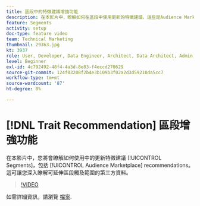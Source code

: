 ```yaml
---
title: 區段中的特徵建議增強功能
description: 在本影片中，瞭解如何在區段中使用更新的特徵建議，這些是Audience Marketplace建議。 進一步深入瞭解可延伸區段觸及範圍的第三方資料。
feature: Segments
activity: setup
doc-type: feature video
team: Technical Marketing
thumbnail: 29363.jpg
kt: 3937
role: User, Developer, Data Engineer, Architect, Data Architect, Admin, Leader
level: Beginner
exl-id: 4c792492-48f4-4a3d-8e83-f4eccd270629
source-git-commit: 124f03208f2b4e3b109b3f02a2d3d59210da5cc7
workflow-type: tm+mt
source-wordcount: '87'
ht-degree: 0%

---
```


# [!DNL Trait Recommendation] 區段增強功能

在本影片中，您將會瞭解如何使用中的更新特徵建議 [!UICONTROL Segments]，包括 [!UICONTROL Audience Marketplace] recommendations。 這可讓您深入瞭解可延伸區段觸及範圍的第三方資料。

>[!VIDEO](https://video.tv.adobe.com/v/29363/?quality=12)

如需詳細資訊，請瀏覽 [檔案](https://experienceleague.adobe.com/docs/audience-manager/user-guide/features/segments/trait-recommendations.html).
